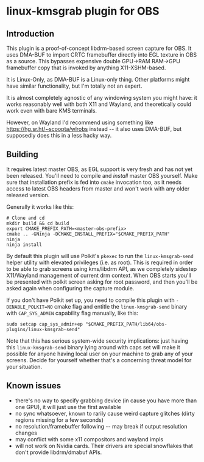 # linux-kmsgrab plugin for OBS

## Introduction

This plugin is a proof-of-concept libdrm-based screen capture for OBS. It uses DMA-BUF to import CRTC framebuffer directly into EGL texture in OBS as a source. This bypasses expensive double GPU->RAM RAM->GPU framebuffer copy that is invoked by anything X11-XSHM-based.

It is Linux-Only, as DMA-BUF is a Linux-only thing. Other platforms might have similar functionality, but I'm totally not an expert.

It is almost completely agnostic of any windowing system you might have: it works reasonably well with both X11 and Wayland, and theoretically could work even with bare KMS terminals.

However, on Wayland I'd recommend using something like https://hg.sr.ht/~scoopta/wlrobs instead -- it also uses DMA-BUF, but supposedly does this in a less hacky way.

## Building

It requires latest master OBS, as EGL support is very fresh and has not yet been released. You'll need to compile and *install* master OBS yourself. Make sure that installation prefix is fed into `cmake` invocation too, as it needs access to latest OBS headers from master and won't work with any older released version.

Generally it works like this:
```
# Clone and cd
mkdir build && cd build
export CMAKE_PREFIX_PATH=<master-obs-prefix>
cmake .. -GNinja -DCMAKE_INSTALL_PREFIX="$CMAKE_PREFIX_PATH"
ninja
ninja install
```

By default this plugin will use Polkit's `pkexec` to run the `linux-kmsgrab-send` helper utility with elevated privileges (i.e. as root). This is required in order to be able to grab screens using kms/libdrm API, as we completely sidestep X11/Wayland management of current drm context. When OBS starts you'll be presented with polkit screen asking for root password, and then you'll be asked again when configuring the capture module.

If you don't have Polkit set up, you need to compile this plugin with `-DENABLE_POLKIT=NO` cmake flag and entitle the `linux-kmsgrab-send` binary with `CAP_SYS_ADMIN` capability flag manually, like this:
```
sudo setcap cap_sys_admin+ep "$CMAKE_PREFIX_PATH/lib64/obs-plugins/linux-kmsgrab-send"
```
Note that this has serious system-wide security implications: just having this `linux-kmsgrab-send` binary lying around with caps set will make it possible for anyone having local user on your machine to grab any of your screens. Decide for yourself whether that's a concerning threat model for your situation.

## Known issues
- there's no way to specify grabbing device (in cause you have more than one GPU), it will just use the first available
- no sync whatsoever, known to rarily cause weird capture glitches (dirty regions missing for a few seconds)
- no resolution/framebuffer following -- may break if output resolution changes
- may conflict with some x11 compositors and wayland impls
- will not work on Nvidia cards. Their drivers are special snowflakes that don't provide libdrm/dmabuf APIs.
